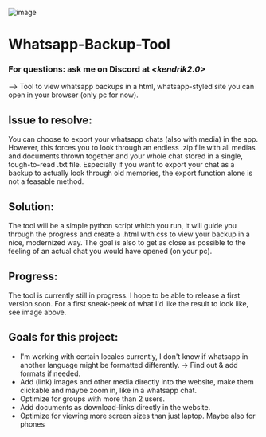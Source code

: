 ![image](https://github.com/user-attachments/assets/7a3427e9-d150-4e4a-a1e2-c0a1e1cbb51c)

# Whatsapp-Backup-Tool
### For questions: ask me on Discord at *<kendrik2.0>*
--> Tool to view whatsapp backups in a html, whatsapp-styled site you can open in your browser (only pc for now).

## Issue to resolve:
You can choose to export your whatsapp chats (also with media) in the app. 
However, this forces you to look through an endless .zip file with all medias and documents thrown together and your whole chat stored in a single, tough-to-read .txt file. 
Especially if you want to export your chat as a backup to actually look through old memories, the export function alone is not a feasable method.

## Solution:
The tool will be a simple python script which you run, it will guide you through the progress and create a .html with css to view your backup in a nice, modernized way. 
The goal is also to get as close as possible to the feeling of an actual chat you would have opened (on your pc).

## Progress:
The tool is currently still in progress. I hope to be able to release a first version soon.
For a first sneak-peek of what I'd like the result to look like, see image above.


## Goals for this project:
- I'm working with certain locales currently, I don't know if whatsapp in another language might be formatted differently. -> Find out & add formats if needed.
- Add (link) images and other media directly into the website, make them clickable and maybe zoom in, like in a whatsapp chat.
- Optimize for groups with more than 2 users.
- Add documents as download-links directly in the website.
- Optimize for viewing more screen sizes than just laptop. Maybe also for phones
